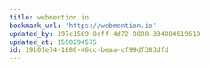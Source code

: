 ```yaml
---
title: webmention.io
bookmark_url: 'https://webmention.io'
updated_by: 197c1509-8dff-4d72-9898-334084519619
updated_at: 1590294575
id: 19b01e74-1886-46cc-beaa-cf99df383dfd
---
```

